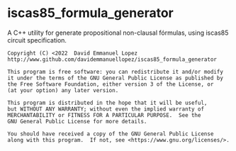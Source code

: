 # iscas85_formula_generator
A C++ utility for generate propositional non-clausal fórmulas, using iscas85 circuit specification.

    Copyright (C) <2022  David Emmanuel Lopez
    http://www.github.com/davidemmanuellopez/iscas85_formula_generator

    This program is free software: you can redistribute it and/or modify
    it under the terms of the GNU General Public License as published by
    the Free Software Foundation, either version 3 of the License, or
    (at your option) any later version.

    This program is distributed in the hope that it will be useful,
    but WITHOUT ANY WARRANTY; without even the implied warranty of
    MERCHANTABILITY or FITNESS FOR A PARTICULAR PURPOSE.  See the
    GNU General Public License for more details.

    You should have received a copy of the GNU General Public License
    along with this program.  If not, see <https://www.gnu.org/licenses/>.
